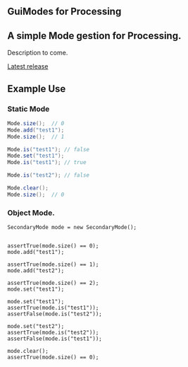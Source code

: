 

## GuiModes for Processing


A simple Mode gestion for Processing.
--

Description to come. 

[Latest release](http://papart.gforge.inria.fr/libraries/guiModes.tgz)


## Example Use

### Static Mode 

``` java
Mode.size();  // 0 
Mode.add("test1");
Mode.size();  // 1 

Mode.is("test1"); // false
Mode.set("test1"); 
Mode.is("test1"); // true

Mode.is("test2"); // false

Mode.clear();
Mode.size();  // 0
``` 

### Object Mode. 

``` 
SecondaryMode mode = new SecondaryMode();


assertTrue(mode.size() == 0);
mode.add("test1");

assertTrue(mode.size() == 1);
mode.add("test2");

assertTrue(mode.size() == 2);
mode.set("test1");

mode.set("test1");
assertTrue(mode.is("test1"));
assertFalse(mode.is("test2"));

mode.set("test2");
assertTrue(mode.is("test2"));
assertFalse(mode.is("test1"));

mode.clear();
assertTrue(mode.size() == 0);

``` 
